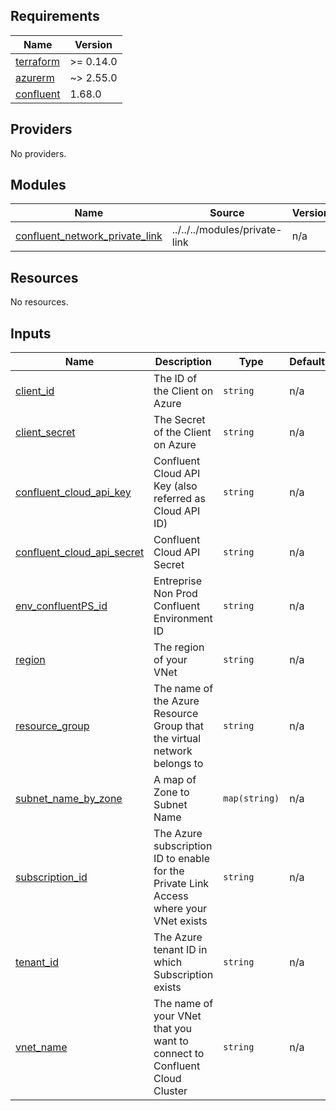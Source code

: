 ## Requirements

| Name | Version |
|------|---------|
| <a name="requirement_terraform"></a> [terraform](#requirement\_terraform) | >= 0.14.0 |
| <a name="requirement_azurerm"></a> [azurerm](#requirement\_azurerm) | ~> 2.55.0 |
| <a name="requirement_confluent"></a> [confluent](#requirement\_confluent) | 1.68.0 |

## Providers

No providers.

## Modules

| Name | Source | Version |
|------|--------|---------|
| <a name="module_confluent_network_private_link"></a> [confluent\_network\_private\_link](#module\_confluent\_network\_private\_link) | ../../../modules/private-link | n/a |

## Resources

No resources.

## Inputs

| Name | Description | Type | Default | Required |
|------|-------------|------|---------|:--------:|
| <a name="input_client_id"></a> [client\_id](#input\_client\_id) | The ID of the Client on Azure | `string` | n/a | yes |
| <a name="input_client_secret"></a> [client\_secret](#input\_client\_secret) | The Secret of the Client on Azure | `string` | n/a | yes |
| <a name="input_confluent_cloud_api_key"></a> [confluent\_cloud\_api\_key](#input\_confluent\_cloud\_api\_key) | Confluent Cloud API Key (also referred as Cloud API ID) | `string` | n/a | yes |
| <a name="input_confluent_cloud_api_secret"></a> [confluent\_cloud\_api\_secret](#input\_confluent\_cloud\_api\_secret) | Confluent Cloud API Secret | `string` | n/a | yes |
| <a name="input_env_confluentPS_id"></a> [env\_confluentPS\_id](#input\_env\_confluentPS\_id) | Entreprise Non Prod Confluent Environment ID | `string` | n/a | yes |
| <a name="input_region"></a> [region](#input\_region) | The region of your VNet | `string` | n/a | yes |
| <a name="input_resource_group"></a> [resource\_group](#input\_resource\_group) | The name of the Azure Resource Group that the virtual network belongs to | `string` | n/a | yes |
| <a name="input_subnet_name_by_zone"></a> [subnet\_name\_by\_zone](#input\_subnet\_name\_by\_zone) | A map of Zone to Subnet Name | `map(string)` | n/a | yes |
| <a name="input_subscription_id"></a> [subscription\_id](#input\_subscription\_id) | The Azure subscription ID to enable for the Private Link Access where your VNet exists | `string` | n/a | yes |
| <a name="input_tenant_id"></a> [tenant\_id](#input\_tenant\_id) | The Azure tenant ID in which Subscription exists | `string` | n/a | yes |
| <a name="input_vnet_name"></a> [vnet\_name](#input\_vnet\_name) | The name of your VNet that you want to connect to Confluent Cloud Cluster | `string` | n/a | yes |
